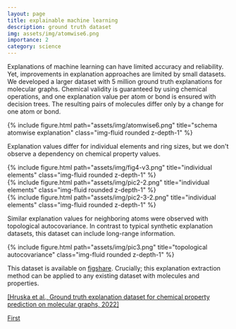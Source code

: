 ```yaml
---
layout: page
title: explainable machine learning
description: ground truth dataset 
img: assets/img/atomwise6.png
importance: 2
category: science
---
```


Explanations of machine learning can have limited accuracy and reliability. Yet, improvements in explanation approaches are limited by small datasets. We developed a larger dataset with 5 million ground truth explanations for molecular graphs. Chemical validity is guaranteed by using chemical operations, and one explanation value per atom or bond is ensured with decision trees. The resulting pairs of molecules differ only by a change for one atom or bond.

<div class="row justify-content-sm-center">
    <div class="col-sm-10 mt-3 mt-md-0">
        {% include figure.html path="assets/img/atomwise6.png" title="schema atomwise explanation" class="img-fluid rounded z-depth-1" %}
    </div>
</div>

Explanation values differ for individual elements and ring sizes, but we don't observe a dependency on chemical property values.
<div class="row justify-content-sm-center">
    <div class="col-sm-4 mt-3 mt-md-0">
        {% include figure.html path="assets/img/fig4-v3.png" title="individual elements" class="img-fluid rounded z-depth-1" %}
    </div>
    <div class="col-sm-4 mt-3 mt-md-0">
        {% include figure.html path="assets/img/pic2-2.png" title="individual elements" class="img-fluid rounded z-depth-1" %}
    </div>
    <div class="col-sm-4 mt-3 mt-md-0">
        {% include figure.html path="assets/img/pic2-3-2.png" title="individual elements" class="img-fluid rounded z-depth-1" %}
    </div>
</div>

Similar explanation values for neighboring atoms were observed with topological autocovariance. In contrast to typical synthetic explanation datasets, this dataset can include long-range information.

<div class="row justify-content-sm-center">
    <div class="col-sm-6 mt-3 mt-md-0">
        {% include figure.html path="assets/img/pic3.png" title="topological autocovariance" class="img-fluid rounded z-depth-1" %}
    </div>
</div>

This dataset is available on [figshare](https://doi.org/10.6084/m9.figshare.21706829.v1). Crucially; this explanation extraction method can be applied to any existing dataset with molecules and properties. 

<div class="caption"> 
    <a href="https://doi.org/10.26434/chemrxiv-2022-96slq-v2">[Hruska et al., Ground truth explanation dataset for chemical property prediction on molecular graphs, 2022]</a>
</div>

[First](../1_project)
